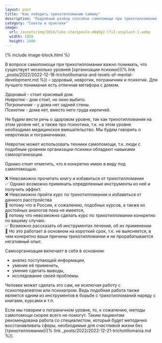 ```yaml
---
layout: post
title: "Как победить трихотилломанию самому"
description: "Подробный разбор способов самопомощи при трихотилломании (ТТМ)"
category: "Советы и практики"
image:
  url: /assets/img/2024/luke-stackpoole-eWqOgJ-lfiI-unsplash-1.webp
  width: 1920
  height: 2400
---
```


{% include image-block.html %}

В вопросе самопомощи при трихотилломании важно понимать, что существует несколько уровней [организации психики]({% link _posts/2022/2022-12-18-trichotillomania-and-levels-of-mental-development.md %}) –
здоровый, невротик, пограничник и психотик. Для лучшего понимания есть отличная метафора с домом. 

_Здоровый_ - стоит красивый дом.  
_Невротик_ - дом стоит, но окно выбито.  
_Пограничник_ - у дома нет задней стены.  
_Психотик_ - дома нет, вместо него груда кирпичей. 

Не будем вести речь о здоровом уровне, так как трихотилломания на этом уровне нет, а также про психотика, т.к. на этом уровне необходимо медицинское вмешательство. Мы будем говорить о невротиках и пограничниках. 

Невротик может использовать техники самопомощи, т.к. люди с подобным уровнем организации психики обладают навыками самоорганизации.

Однако стоит отметить, что я конкретно имею в виду под самопомощью.

❌ Невозможно прочитать книгу и избавиться от трихотилломании  
✅ Однако возможно применить определенные инструменты из неё и получить эффект.  
❌ Невозможно пройти курс по трихотилломании и избавиться от данного расстройства  
🚫 потому что в России, к сожалению, подобных курсов, а также их достойных аналогов пока не имеется,  
🚫 потому что невозможно сделать курс по трихотилломании конкретно по вашему случаю.  
✅ Возможно рассказать об инструментах лечения, об их применении  
🚫 Но это работает в основном на короткий срок, т.к. не выясняется, в чем конкретно ваши причины трихотилломании и не прорабатывается негативный опыт.

Самоорганизация включает в себя в основном:
- анализ поступающей информации,
- умение её применить,
- умение сделать выводы,
- исследование своей проблемы.

Человек может сделать это сам, не исключая работу с психотерапевтом или психиатром. 
Ведь подобная работа также является одним из инструментов в борьбе с трихотилломаний наряду с книгами, курсами и т.п.

Если мы говорим о пограничном уровне, то, к сожалению, методы самопомощи скорее всего не помогут. 
Таким пациентам рекомендована работа со специалистом, который будет методично восстанавливать сферы, 
необходимые для счастливой жизни без [трихотилломании]({% link _posts/2022/2022-12-21-trichotillomania.md %}).